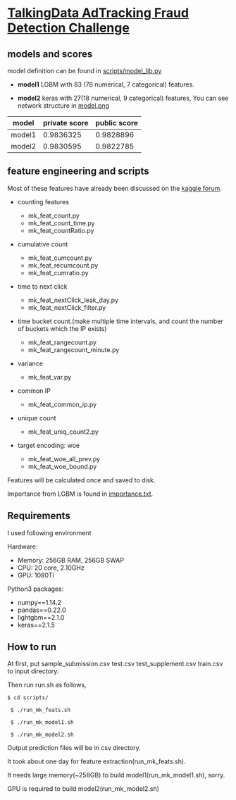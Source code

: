 # [TalkingData AdTracking Fraud Detection Challenge](https://www.kaggle.com/c/talkingdata-adtracking-fraud-detection)



## models and scores
model definition can be found in [scripts/model_lib.py](https://github.com/CuteChibiko/TalkingData/blob/master/scripts/model_lib.py)

  - **model1** LGBM with 83 (76 numerical, 7 categorical) features.

  - **model2** keras with 27(18 numerical, 9 categorical) features, You can see network structure in [model.png](https://github.com/CuteChibiko/TalkingData/blob/master/model.png)


|model|private score|public score|
|---|---|---|
|model1  |0.9836325|0.9828896|
|model2  |0.9830595|0.9822785|

## feature engineering and scripts
Most of these features have already been discussed on the [kaggle forum](https://www.kaggle.com/c/talkingdata-adtracking-fraud-detection/discussion).


  - counting features
    - mk_feat_count.py
    - mk_feat_count_time.py
    - mk_feat_countRatio.py

  - cumulative count
    - mk_feat_cumcount.py
    - mk_feat_recumcount.py
    - mk_feat_cumratio.py

  - time to next click
    - mk_feat_nextClick_leak_day.py
    - mk_feat_nextClick_filter.py

  - time bucket count.(make multiple time intervals, and count the number of buckets which the IP exists)
    - mk_feat_rangecount.py
    - mk_feat_rangecount_minute.py

  - variance
    - mk_feat_var.py

  - common IP
    - mk_feat_common_ip.py

  - unique count
    - mk_feat_uniq_count2.py

  - target encoding: woe
    - mk_feat_woe_all_prev.py
    - mk_feat_woe_bound.py
    
Features will be calculated once and saved to disk.

Importance from LGBM is found in [importance.txt](https://github.com/CuteChibiko/TalkingData/blob/master/importance.txt).


## Requirements
I used following environment

Hardware:
  - Memory: 256GB RAM, 256GB SWAP
  - CPU: 20 core, 2.10GHz
  - GPU: 1080Ti
  
Python3 packages:
  - numpy==1.14.2
  - pandas==0.22.0
  - lightgbm==2.1.0
  - keras==2.1.5

## How to run

At first, put sample_submission.csv test.csv test_supplement.csv train.csv to input directory.

Then run run.sh as follows,

`$ cd scripts/`

` $ ./run_mk_feats.sh`

` $ ./run_mk_model1.sh`

` $ ./run_mk_model2.sh`

 Output prediction files will be in csv directory.
 
 It took about one day for feature extraction(run_mk_feats.sh).
 
 It needs large memory(~256GB) to build model1(run_mk_model1.sh), sorry.
 
 GPU is required to build model2(run_mk_model2.sh)
 

 
 

